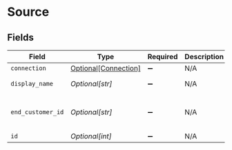 # Source


## Fields

| Field                                                     | Type                                                      | Required                                                  | Description                                               | Example                                                   |
| --------------------------------------------------------- | --------------------------------------------------------- | --------------------------------------------------------- | --------------------------------------------------------- | --------------------------------------------------------- |
| `connection`                                              | [Optional[Connection]](../../models/shared/connection.md) | :heavy_minus_sign:                                        | N/A                                                       |                                                           |
| `display_name`                                            | *Optional[str]*                                           | :heavy_minus_sign:                                        | N/A                                                       | Frontend Events                                           |
| `end_customer_id`                                         | *Optional[str]*                                           | :heavy_minus_sign:                                        | N/A                                                       | abcd-1234-efgh-5678                                       |
| `id`                                                      | *Optional[int]*                                           | :heavy_minus_sign:                                        | N/A                                                       | 10                                                        |